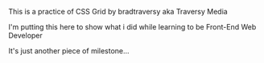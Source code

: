 This is a practice of CSS Grid by bradtraversy aka Traversy Media

I'm putting this here to show what i did while learning to be Front-End Web Developer

It's just another piece of milestone...